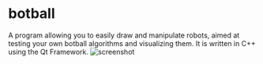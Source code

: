 # botball
A program allowing you to easily draw and manipulate robots,
aimed at testing your own botball algorithms and visualizing them.
It is written in C++ using the Qt Framework.
![screenshot](https://raw.github)
